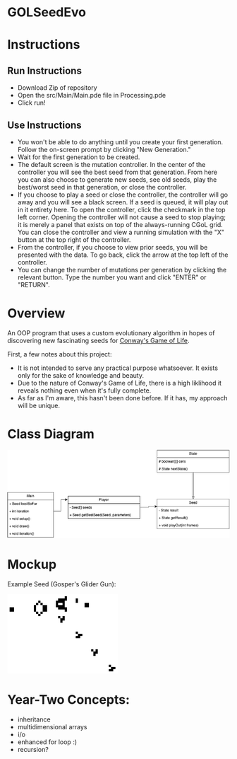 # GOLSeedEvo

# Instructions

## Run Instructions
- Download Zip of repository
- Open the src/Main/Main.pde file in Processing.pde
- Click run!

## Use Instructions
- You won't be able to do anything until you create your first generation. Follow the on-screen prompt by clicking "New Generation."
- Wait for the first generation to be created.
- The default screen is the mutation controller. In the center of the controller you will see the best seed from that generation. From here you can also choose to generate new seeds, see old seeds, play the best/worst seed in that generation, or close the controller.
- If you choose to play a seed or close the controller, the controller will go away and you will see a black screen. If a seed is queued, it will play out in it entirety here. To open the controller, click the checkmark in the top left corner. Opening the controller will not cause a seed to stop playing; it is merely a panel that exists on top of the always-running CGoL grid. You can close the controller and view a running simulation with the "X" button at the top right of the controller.
- From the controller, if you choose to view prior seeds, you will be presented with the data. To go back, click the arrow at the top left of the controller.
- You can change the number of mutations per generation by clicking the relevant button. Type the number you want and click "ENTER" or "RETURN".

# Overview

An OOP program that uses a custom evolutionary algorithm in hopes of discovering new fascinating seeds for [Conway's Game of Life](https://en.wikipedia.org/wiki/Conway%27s_Game_of_Life).

First, a few notes about this project:
- It is not intended to serve any practical purpose whatsoever. It exists only for the sake of knowledge and beauty.
- Due to the nature of Conway's Game of Life, there is a high liklihood it reveals nothing even when it's fully complete. 
- As far as I'm aware, this hasn't been done before. If it has, my approach will be unique.

# Class Diagram

![Class Diagram](https://github.com/Luca-Skyline/GOLSeedEvo/blob/09a0788a950148ace86985fa7c4a3c374026512c/imgs/GOL%20Class%20Diagram.png)


# Mockup
Example Seed (Gosper's Glider Gun):

![Seed](https://github.com/Luca-Skyline/GOLSeedEvo/blob/5a95628deee0261f5b70e11dbdc0a911b16b8705/imgs/Gospers_glider_gun.gif)


# Year-Two Concepts:
- inheritance
- multidimensional arrays
- i/o
- enhanced for loop :)
- recursion?
